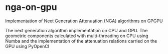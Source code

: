 # nga-on-gpu
Implementation of Next Generation Attenuation (NGA) algorithms on GPGPU

The next generation algorithm implementation on CPU and GPU. The geometric components calculated with multi-threading on CPU using Numba and the implementation of the attenuation relations carried on the GPU using PyOpenCl
